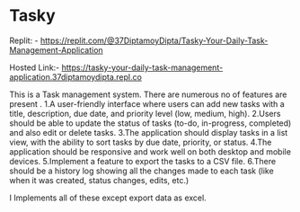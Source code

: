 # Tasky
Replit: - https://replit.com/@37DiptamoyDipta/Tasky-Your-Daily-Task-Management-Application


Hosted Link:- https://tasky-your-daily-task-management-application.37diptamoydipta.repl.co


This is a Task management system. There are numerous no of features are present .
1.A user-friendly interface where users can add new tasks with a title, description, due date, and priority level (low, medium, high).
2.Users should be able to update the status of tasks (to-do, in-progress, completed) and also edit or delete tasks.
3.The application should display tasks in a list view, with the ability to sort tasks by due date, priority, or status.
4.The application should be responsive and work well on both desktop and mobile devices.
5.Implement a feature to export the tasks to a CSV file.
6.There should be a history log showing all the changes made to each task (like when it was created, status changes, edits, etc.)           

I Implements all of these except export data as excel.

